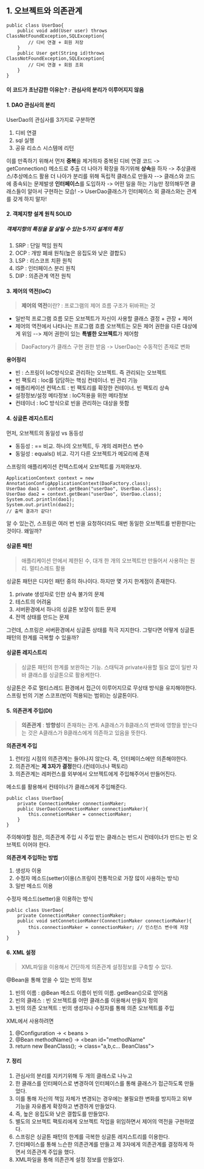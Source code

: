 ﻿## 1. 오브젝트와 의존관계
 

  

    public class UserDao{
	    public void add(User user) throws ClassNotFoundException,SQLException{
			// 디비 연결 + 회원 저장
		}
		public User get(String id)throws ClassNotFoundException,SQLException{
			// 디비 연결 + 회원 조회
		}
    }

#### 이 코드가 초난감한 이유는? : 관심사의 분리가 이루어지지 않음 

#### 1. DAO 관심사의 분리
UserDao의 관심사를 3가지로 구분하면
1. 디비 연결
2.  sql 실행
3. 공유 리소스 시스템에 리턴

이를 만족하기 위해서 먼저 **중복**을 제거하자
중복된 디비 연결 코드 -> getConnection() 메소드로 추출
더 나아가 확장을 하기위해 **상속**을 하자 -> 추상클래스/추상메소드 활용
더 나아가 분리를 위해 독립적 클래스로 만들자
--> 클래스와 코드에 종속되는 문제발생
**인터페이스**를 도입하자 -> 어떤 일을 하는 기능만 정의해두면 클래스들이 알아서 구현하는 모습! -> UserDao클래스가 인터페이스 외 클래스와는 관계를 갖게 하지 말자!

#### 2. 객체지향 설계 원칙 SOLID
##### 객체지향의 특징을 잘 살릴 수 있는 5가지 설계의 특징

 1. SRP : 단일 책임 원칙
 2. OCP : 개방 폐쇄 원칙(높은 응집도와 낮은 결합도)
 3. LSP : 리스코프 치환 원칙
 4. ISP : 인터페이스 분리 원칙
 5. DIP : 의존관계 역전 원칙

#### 3. 제어의 역전(IoC)

> **제어의 역전**이란? : 프로그램의 제어 흐름 구조가 뒤바뀌는 것

 - 일반적 프로그램 흐름 
모든 오브젝트가 자신이 사용할 클래스 결정 + 관장 + 제어
 - 제어의 역전에서 나타나는 프로그램 흐름
 오브젝트는 모든 제어 권한을 다른 대상에게 위임 --> 제어 권한이 있는 **특별한 오브젝트**가 제어함

> DaoFactory가 클래스 구현 권한 받음 -> UserDao는 수동적인 존재로 변화

**용어정리**

 - 빈 : 스프링이 IoC방식으로 관리하는 오브젝트. 즉 관리되는 오브젝트
 - 빈 팩토리 : Ioc를 담담하는 핵심 컨테이너. 빈 관리 기능
 - 애플리케이션 컨텍스트 : 빈 팩토리를 확장한 컨테이너. 빈 팩토리 상속
 - 설정정보/설정 메타정보 : IoC적용을 위한 메타정보
 - 컨테이너 : IoC 방식으로 빈을 관리하는 대상을 뜻함
 
 #### 4. 싱글톤 레지스트리
 먼저, 오브젝트의 동일성 vs 동등성
 
 - 동등성 : == 비교. 하나의 오브젝트, 두 개의 레퍼런스 변수
 - 동일성 : equals() 비교. 각기 다른 오브젝트가 메모리에 존재
 
 스프링의 애플리케이션 컨텍스트에서 오브젝트를 가져와보자.
 

    ApplicationContext context = new AnnotationConfigApplicationContext(DaoFactory.class);
    UserDao dao1 = context.getBean("userDao", UserDao.class);
    UserDao dao2 = context.getBean("userDao", UserDao.class);
    System.out.println(dao1);
    System.out.println(dao2);
    // 출력 결과가 같다!
  알 수 있는건, 스프링은 여러 번 빈을 요청하더라도 매번 동일한 오브젝트를 반환한다는 것이다. 왜일까?

#### 싱글톤 패턴

> 애플리케이션 안에서 제한된 수, 대개 한 개의 오브젝트만 만들어서 사용하는 원리. 멀티스레드 활용

싱글톤 패턴은 디자인 패턴 중의 하나이다. 하지만 몇 가지 한계점이 존재한다.

 1. private 생성자로 인한 상속 불가의 문제
 2. 테스트의 어려움
 3. 서버환경에서 하나의 싱글톤 보장이 힘든 문제
 4. 전역 상태를 만드는 문제

그런데, 스프링은 서버환경에서 싱글톤 상태를 적극 지지한다. 그렇다면 어떻게 싱글톤 패턴의 한계를 극복할 수 있을까?

#### 싱글톤 레지스트리

> 싱글톤 패턴의 한계를 보완하는 기능. 스태틱과 private사용할 필요 없이 일반 자바 클래스를 싱글톤으로 활용케한다.

싱글톤은 주로 멀티스레드 환경에서 접근이 이루어지므로 무상태 방식을 유지해야한다. 
스프링 빈의 기본 스코프(빈이 적용되는 범위)는 싱글톤이다.

#### 5. 의존관계 주입(DI)

> **의존관계** : **방향성**이 존재하는 관계. A클래스가 B클래스의 변화에 영향을 받는다는 것은 A클래스가 B클래스에게 의존하고 있음을 뜻한다.

**의존관계 주입**

 1. 런타임 시점의 의존관계는 들어나지 않는다. 즉, 인터페이스에만 의존해야한다.
 2. 의존관계는 **제 3자가 결정**한다.(컨테이너나 팩토리)
 3. 의존관계는 레퍼런스를 외부에서 오브젝트에게 주입해주어서 만들어진다.

메소드를 활용해서 컨테이너가 클래스에게 주입해준다.

    public class UserDao{
	    private ConnectionMaker connectionMaker;
	    public UserDao(ConnectionMaker connectionMaker){
		    this.connetionMaker = connectionMaker;
	    }
    }

주의해야할 점은, 의존관계 주입 시 주입 받는 클래스는 반드시 컨테이너가 만드는 빈 오브젝트 이어야 한다.

**의존관계 주입하는 방법**

 1. 생성자 이용
 2. 수정자 메소드(setter)이용(스프링이 전통적으로 가장 많이 사용하는 방식)
 3. 일반 메소드 이용

수정자 메소드(setter)을 이용하는 방식

    public class UserDao{
	    private ConnectionMaker connectionMaker;
	    public void setConnetcionMaker(ConnectionMaker connectionMaker){
		    this.connectionMaker = connectionMaker; // 인스턴스 변수에 저장
	    }
    }


#### 6. XML 설정

> XML파일을 이용해서 간단하게 의존관계 설정정보를 구축할 수 있다.

@Bean을 통해 얻을 수 있는 빈의 정보
 1. 빈의 이름 : @Bean 메소드 이름이 빈의 이름. getBean()으로 얻어옴
 2. 빈의 클래스 : 빈 오브젝트를 어떤 클래스를 이용해서 만들지 정의
 3. 빈의 의존 오브젝트 : 빈의 생성자나 수정자를 통해 의존 오브젝트를 주입

XML에서 사용하려면

 1. @Configuration -> < beans >
 2. @Bean methodName() -> <bean id="methodName"
 3. return new BeanClass(); -> class="a,b,c... BeanClass">

#### 7. 정리

 1. 관심사의 분리를 지키기위해 두 개의 클래스로 나누고
 2. 한 클래스를 인터페이스로 변경하여 인터페이스를 통해 클래스가 접근하도록 만들었다.
 3. 이를 통해 자신의 책임 자체가 변경되는 경우에는 불필요한 변화를 방지하고 외부 기능을 자유롭게 확장하고 변경하게 만들었다.
 4. 즉, 높은 응집도와 낮은 결합도를 만들었다.
 5. 별도의 오브젝트 팩토리에게 오브젝트 작업을 위임하면서 제어의 역전을 구현하였다.
 6. 스프링은 싱글톤 패턴의 한계를 극복한 싱글톤 레지스트리를 이용한다.
 7.  인터페이스를 통해 느슨한 의존관계를 만들고 제 3자에게 의존관계를 결정하게 하면서 의존관계 주입을 했다.
 8. XML파일을 통해 의존관계 설정 정보를 만들었다.

